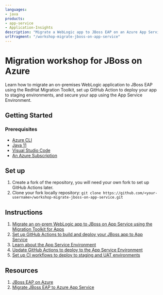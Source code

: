```yaml
---
languages: 
- java
products: 
- app-service
- Application-Insights
description: "Migrate a WebLogic app to JBoss EAP on an Azure App Service Environment"
urlFragment: "/workshop-migrate-jboss-on-app-service"
---
```


# Migration workshop for JBoss on Azure

Learn how to migrate an on-premises WebLogic application to JBoss EAP using the RedHat Migration Toolkit, set up GitHub Action to deploy your app to staging environments, and secure your app using the App Service Environment.

## Getting Started

### Prerequisites

- [Azure CLI](https://docs.microsoft.com/cli/azure/install-azure-cli)
- [Java 11](https://docs.microsoft.com/java/openjdk/download)
- [Visual Studio Code](https://code.visualstudio.com/)
- [An Azure Subscription](https://azure.microsoft.com/free/search/)

## Set up

1. Create a fork of the repository, you will need your own fork to set up GitHub Actions later.
2. Clone your fork locally repository: `git clone https://github.com/<your-username>/workshop-migrate-jboss-on-app-service.git`

## Instructions

1. [Migrate an on-prem WebLogic app to JBoss on App Service using the Migration Toolkit for Apps](1-migrate-weblogic-to-jboss/README.md)
2. [Set up GitHub Actions to build and deploy your JBoss app to App Service](/2-set-up-github-actions/README.md)
3. [Learn about the App Service Environment](/3-ase-overview/README.md)
4. [Update GitHub Actions to deploy to the App Service Environment](/4-update-github-actions/README.md)
5. [Set up CI workflows to deploy to staging and UAT environments](/5-deploy-staging-uat/README.md)

## Resources

1. [JBoss EAP on Azure](https://docs.microsoft.comazure/developer/java/ee/jboss-on-azure)
2. [Migrate JBoss EAP to Azure App Service](https://docs.microsoft.com/azure/developer/java/migration/migrate-jboss-eap-to-jboss-eap-on-azure-app-service?toc=/azure/developer/java/ee/toc.json&bc=/azure/developer/breadcrumb/toc.json)
